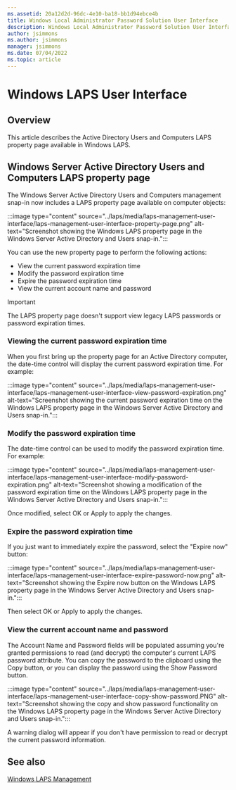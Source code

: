 ```yaml
---
ms.assetid: 20a12d2d-96dc-4e10-ba18-bb1d94ebce4b
title: Windows Local Administrator Password Solution User Interface
description: Windows Local Administrator Password Solution User Interface
author: jsimmons
ms.author: jsimmons
manager: jsimmons
ms.date: 07/04/2022
ms.topic: article
---
```


# Windows LAPS User Interface

## Overview

This article describes the Active Directory Users and Computers LAPS property page available in Windows LAPS.

## Windows Server Active Directory Users and Computers LAPS property page

The Windows Server Active Directory Users and Computers management snap-in now includes a LAPS property page available on computer objects:

:::image type="content" source="../laps/media/laps-management-user-interface/laps-management-user-interface-property-page.png" alt-text="Screenshot showing the Windows LAPS property page in the Windows Server Active Directory and Users snap-in.":::

You can use the new property page to perform the following actions:

* View the current password expiration time
* Modify the password expiration time
* Expire the password expiration time
* View the current account name and password

> [!IMPORTANT]
> The LAPS property page doesn't support view legacy LAPS passwords or password expiration times.

### Viewing the current password expiration time

When you first bring up the property page for an Active Directory computer, the date-time control will display the current password expiration time. For example:

:::image type="content" source="../laps/media/laps-management-user-interface/laps-management-user-interface-view-password-expiration.png" alt-text="Screenshot showing the current password expiration time on the  Windows LAPS property page in the Windows Server Active Directory and Users snap-in.":::

### Modify the password expiration time

The date-time control can be used to modify the password expiration time. For example:

:::image type="content" source="../laps/media/laps-management-user-interface/laps-management-user-interface-modify-password-expiration.png" alt-text="Screenshot showing a modification of the password expiration time on the  Windows LAPS property page in the Windows Server Active Directory and Users snap-in.":::

Once modified, select OK or Apply to apply the changes.

### Expire the password expiration time

If you just want to immediately expire the password, select the "Expire now" button:

:::image type="content" source="../laps/media/laps-management-user-interface/laps-management-user-interface-expire-password-now.png" alt-text="Screenshot showing the Expire now button on the  Windows LAPS property page in the Windows Server Active Directory and Users snap-in.":::

Then select OK or Apply to apply the changes.

### View the current account name and password

The Account Name and Password fields will be populated assuming you're granted permissions to read (and decrypt) the computer's current LAPS password attribute. You can copy the password to the clipboard using the Copy button, or you can display the password using the Show Password button.

:::image type="content" source="../laps/media/laps-management-user-interface/laps-management-user-interface-copy-show-password.PNG" alt-text="Screenshot showing the copy and show password functionality on the  Windows LAPS property page in the Windows Server Active Directory and Users snap-in.":::

A warning dialog will appear if you don't have permission to read or decrypt the current password information.

## See also

[Windows LAPS Management](..\laps\laps-management.md)

